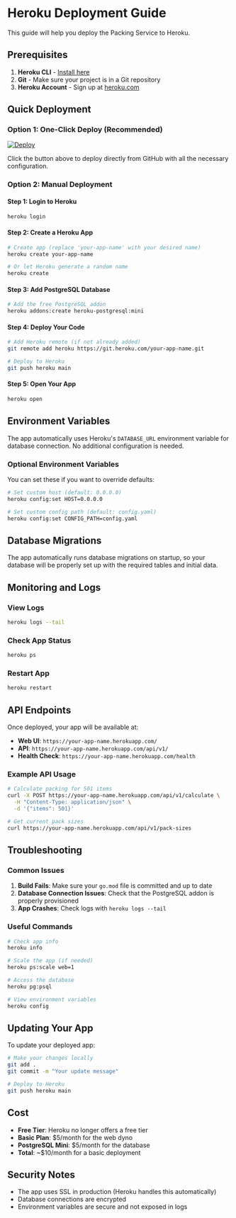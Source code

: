 # Heroku Deployment Guide

This guide will help you deploy the Packing Service to Heroku.

## Prerequisites

1. **Heroku CLI** - [Install here](https://devcenter.heroku.com/articles/heroku-cli)
2. **Git** - Make sure your project is in a Git repository
3. **Heroku Account** - Sign up at [heroku.com](https://heroku.com)

## Quick Deployment

### Option 1: One-Click Deploy (Recommended)

[![Deploy](https://www.herokucdn.com/deploy/button.svg)](https://heroku.com/deploy?template=https://github.com/miloradbozic/packing-service)

Click the button above to deploy directly from GitHub with all the necessary configuration.

### Option 2: Manual Deployment

#### Step 1: Login to Heroku
```bash
heroku login
```

#### Step 2: Create a Heroku App
```bash
# Create app (replace 'your-app-name' with your desired name)
heroku create your-app-name

# Or let Heroku generate a random name
heroku create
```

#### Step 3: Add PostgreSQL Database
```bash
# Add the free PostgreSQL addon
heroku addons:create heroku-postgresql:mini
```

#### Step 4: Deploy Your Code
```bash
# Add Heroku remote (if not already added)
git remote add heroku https://git.heroku.com/your-app-name.git

# Deploy to Heroku
git push heroku main
```

#### Step 5: Open Your App
```bash
heroku open
```

## Environment Variables

The app automatically uses Heroku's `DATABASE_URL` environment variable for database connection. No additional configuration is needed.

### Optional Environment Variables

You can set these if you want to override defaults:

```bash
# Set custom host (default: 0.0.0.0)
heroku config:set HOST=0.0.0.0

# Set custom config path (default: config.yaml)
heroku config:set CONFIG_PATH=config.yaml
```

## Database Migrations

The app automatically runs database migrations on startup, so your database will be properly set up with the required tables and initial data.

## Monitoring and Logs

### View Logs
```bash
heroku logs --tail
```

### Check App Status
```bash
heroku ps
```

### Restart App
```bash
heroku restart
```

## API Endpoints

Once deployed, your app will be available at:
- **Web UI**: `https://your-app-name.herokuapp.com/`
- **API**: `https://your-app-name.herokuapp.com/api/v1/`
- **Health Check**: `https://your-app-name.herokuapp.com/health`

### Example API Usage

```bash
# Calculate packing for 501 items
curl -X POST https://your-app-name.herokuapp.com/api/v1/calculate \
  -H "Content-Type: application/json" \
  -d '{"items": 501}'

# Get current pack sizes
curl https://your-app-name.herokuapp.com/api/v1/pack-sizes
```

## Troubleshooting

### Common Issues

1. **Build Fails**: Make sure your `go.mod` file is committed and up to date
2. **Database Connection Issues**: Check that the PostgreSQL addon is properly provisioned
3. **App Crashes**: Check logs with `heroku logs --tail`

### Useful Commands

```bash
# Check app info
heroku info

# Scale the app (if needed)
heroku ps:scale web=1

# Access the database
heroku pg:psql

# View environment variables
heroku config
```

## Updating Your App

To update your deployed app:

```bash
# Make your changes locally
git add .
git commit -m "Your update message"

# Deploy to Heroku
git push heroku main
```

## Cost

- **Free Tier**: Heroku no longer offers a free tier
- **Basic Plan**: $5/month for the web dyno
- **PostgreSQL Mini**: $5/month for the database
- **Total**: ~$10/month for a basic deployment

## Security Notes

- The app uses SSL in production (Heroku handles this automatically)
- Database connections are encrypted
- Environment variables are secure and not exposed in logs
